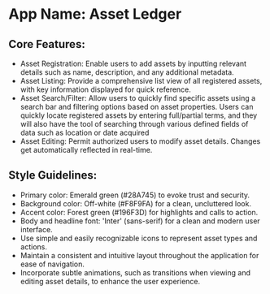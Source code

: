 # **App Name**: Asset Ledger

## Core Features:

- Asset Registration: Enable users to add assets by inputting relevant details such as name, description, and any additional metadata.
- Asset Listing: Provide a comprehensive list view of all registered assets, with key information displayed for quick reference.
- Asset Search/Filter: Allow users to quickly find specific assets using a search bar and filtering options based on asset properties. Users can quickly locate registered assets by entering full/partial terms, and they will also have the tool of searching through various defined fields of data such as location or date acquired
- Asset Editing: Permit authorized users to modify asset details. Changes get automatically reflected in real-time.

## Style Guidelines:

- Primary color: Emerald green (#28A745) to evoke trust and security.
- Background color: Off-white (#F8F9FA) for a clean, uncluttered look.
- Accent color: Forest green (#196F3D) for highlights and calls to action.
- Body and headline font: 'Inter' (sans-serif) for a clean and modern user interface.
- Use simple and easily recognizable icons to represent asset types and actions.
- Maintain a consistent and intuitive layout throughout the application for ease of navigation.
- Incorporate subtle animations, such as transitions when viewing and editing asset details, to enhance the user experience.